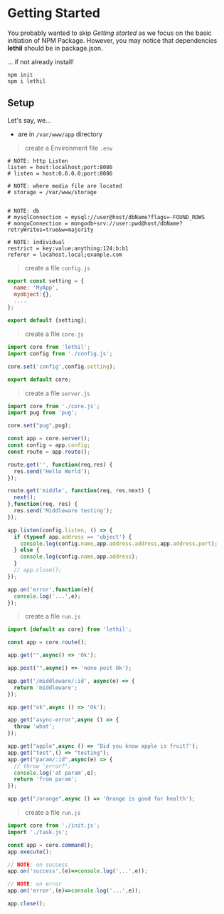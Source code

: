 # Getting Started

You probably wanted to skip *Getting started* as we focus on the basic initiation of NPM Package. However, you may notice that dependencies **lethil** should be in package.json.

... if not already install!

```shell
npm init
npm i lethil
```

## Setup

Let's say, we...

- are in `/var/www/app` directory

> create a Environment file `.env`

```env
# NOTE: http Listen
listen = host:localhost;port:8086
# listen = host:0.0.0.0;port:8086

# NOTE: where media file are located
# storage = /var/www/storage


# NOTE: db
# mysqlConnection = mysql://user@host/dbName?flags=-FOUND_ROWS
# mongoConnection = mongodb+srv://user:pwd@host/dbName?retryWrites=true&w=majority

# NOTE: individual
restrict = key:value;anything:124;b:b1
referer = locahost.local;example.com
```

> create a file `config.js`

```js
export const setting = {
  name: 'MyApp',
  myobject:{},
  ....
};

export default {setting};
```

> create a file `core.js`

```js
import core from 'lethil';
import config from './config.js';

core.set('config',config.setting);

export default core;
```

> create a file `server.js`

```js
import core from './core.js';
import pug from 'pug';

core.set("pug",pug);

const app = core.server();
const config = app.config;
const route = app.route();

route.get('', function(req,res) {
  res.send('Hello World');
});

route.get('middle', function(req, res,next) {
  next();
},function(req, res) {
  res.send('Middleware testing');
});

app.listen(config.listen, () => {
  if (typeof app.address == 'object') {
    console.log(config.name,app.address.address,app.address.port);
  } else {
    console.log(config.name,app.address);
  }
  // app.close();
});

app.on('error',function(e){
  console.log('...',e);
});
```

> create a file `run.js`

```js
import {default as core} from 'lethil';

const app = core.route();

app.get("",async() => 'Ok');

app.post("",async() => 'none post Ok');

app.get('/middleware/:id', async(e) => {
  return 'middleware';
});

app.get("ok",async () => 'Ok');

app.get("async-error",async () => {
  throw 'what';
});

app.get("apple",async () => 'Did you know apple is fruit?');
app.get("test",() => "testing");
app.get("param/:id",async(e) => {
  // throw 'error?';
  console.log('at param',e);
  return 'from param';
});

app.get("/orange",async () => 'Orange is good for health');
```

> create a file `run.js`

```js
import core from './init.js';
import './task.js';

const app = core.command();
app.execute();

// NOTE: on success
app.on('success',(e)=>console.log('...',e));

// NOTE: on error
app.on('error',(e)=>console.log('...',e));

app.close();
```
